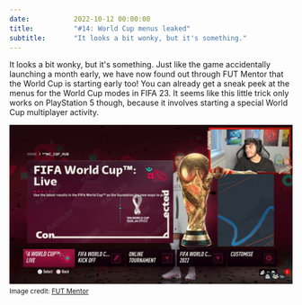 ```yaml
---
date: 			2022-10-12 00:00:00
title: 			"#14: World Cup menus leaked"
subtitle: 		"It looks a bit wonky, but it's something."
---
```


It looks a bit wonky, but it's something. Just like the game accidentally launching a month early, we have now found out through FUT Mentor that the World Cup is starting early too! You can already get a sneak peek at the menus for the World Cup modes in FIFA 23. It seems like this little trick only works on PlayStation 5 though, because it involves starting a special World Cup multiplayer activity.

<img src="/assets/images/worldcupmenus.jpg" alt="The World Cup has started, didn't you know!?"/>
<small>Image credit: <a href="https://twitter.com/FUTMentor/status/1580229402386108421" target="_blank">FUT Mentor</a></small>